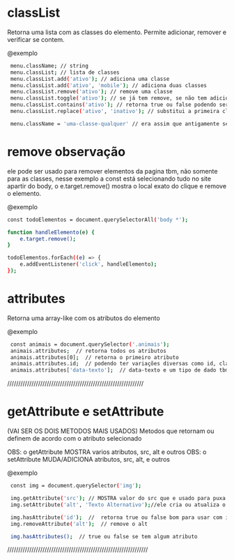 # classList #
Retorna uma lista com as classes do elemento. Permite adicionar, remover e verificar se contem.

@exemplo
```bash
 menu.className; // string
 menu.classList; // lista de classes
 menu.classList.add('ativo'); // adiciona uma classe
 menu.classList.add('ativo', 'mobile'); // adiciona duas classes
 menu.classList.remove('ativo'); // remove uma classe
 menu.classList.toggle('ativo'); // se já tem remove, se não tem adiciona
 menu.classList.contains('ativo'); // retorna true ou false podendo ser usado com if
 menu.classList.replace('ativo', 'inativo'); // substitui a primeira classe pela segunda

 menu.className = 'uma-classe-qualquer' // era assim que antigamente se add classes
```
# remove observação #

ele pode ser usado para remover elementos da pagina tbm, não somente para as classes,
nesse exemplo a const está selecionando tudo no site apartir do body, o e.target.remove() mostra o local exato do clique e remove o elemento.

@exemplo
```bash
const todoElementos = document.querySelectorAll('body *');

function handleElemento(e) {
    e.target.remove();
}

todoElementos.forEach((e) => {
    e.addEventListener('click', handleElemento);
});
```
# attributes #

Retorna uma array-like com os atributos do elemento

@exemplo
```bash
 const animais = document.querySelector('.animais');
 animais.attributes;  // retorna todos os atributos
 animais.attributes[0];  // retorna o primeiro atributo
 animais.attributes.id;  // podendo ter variações diversas como id, class e outros 
 animais.attributes['data-texto'];  // data-texto e um tipo de dado tbm
```

//////////////////////////////////////////////////////////////

# getAttribute e setAttribute #

(VAI SER OS DOIS METODOS MAIS USADOS)
Metodos que retornam ou definem de acordo com o atributo selecionado

OBS: o getAttribute MOSTRA varios atributos, src, alt e outros
OBS: o setAttribute MUDA/ADICIONA atributos, src, alt, e outros

@exemplo
```bash
 const img = document.querySelector('img');

 img.getAttribute('src'); // MOSTRA valor do src que e usado para puxa link, font etc... 
 img.setAttribute('alt', 'Texto Alternativo');//ele cria ou atualiza o atributo 'texto alternativo'

 img.hasAttribute('id');  //  retorna true ou false bom para usar com if ou condições
 img.removeAttribute('alt');  // remove o alt 

 img.hasAttributes();  // true ou false se tem algum atributo
```

////////////////////////////////////////////////////////////////












